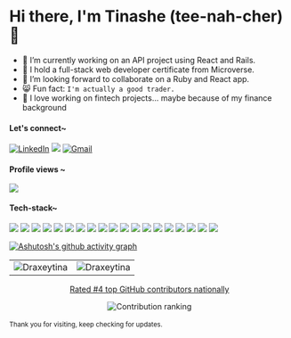 <h1> Hi there, I'm Tinashe (tee-nah-cher)👋</h1>

- 🔭 I’m currently working on an API project using React and Rails. 
- 🌱 I hold a full-stack web developer certificate from Microverse.
- 👯 I’m looking forward to collaborate on a Ruby and React app.
- 😸 Fun fact: `I'm actually a good trader.` 
- 🤟 I love working on fintech projects... maybe because of my finance background 

<div align="left">
  <h4>Let's connect~</h4>
<a  href="https://www.linkedin.com/in/timothy-tinashe-murambinda" target="_blank"><img alt="LinkedIn" src="https://img.shields.io/badge/linkedin%20-%230077B5.svg?&style=plastic&logo=linkedin&logoColor=white" /></a>
<a href="https://twitter.com/tinamura2" target="_blank"> <img src="https://img.shields.io/badge/twitter-%2300acee.svg?&style=plastic&logo=twitter&logoColor=white&alt=twitter" /></a>
<a href="mailto:tinashemurambinda@gmail.com"><img  alt="Gmail" src="https://img.shields.io/badge/Gmail-D14836?style=plastic&logo=gmail&logoColor=white" /><a/>
<br>
</div>


<h4 align="left"> 
  Profile views ~ <br><br>
  <img src="https://profile-counter.glitch.me/Draxeytina/count.svg" />
</h4>

<h4 align="left">Tech-stack~</h4>
<div align="left">
<img src="https://img.shields.io/badge/javascript-%23323330.svg?style=plastic&logo=javascript&logoColor=%23F7DF1E" /> <img src="https://img.shields.io/badge/react-%2320232a.svg?style=plastic&logo=react&logoColor=%2361DAFB" /> <img src="https://img.shields.io/badge/ruby-%23CC342D.svg?style=plastic&logo=ruby&logoColor=white" /> <img src="https://img.shields.io/badge/rails-%23CC0000.svg?style=plastic&logo=ruby-on-rails&logoColor=white" /> <img src="https://img.shields.io/badge/ESLint-4B3263?style=plastic&logo=eslint&logoColor=white" /> <img src="https://img.shields.io/badge/html5-%23E34F26.svg?style=plastic&logo=html5&logoColor=white" /> <img src="https://img.shields.io/badge/css3-%231572B6.svg?style=plastic&logo=css3&logoColor=white" /> <img src="https://img.shields.io/badge/SASS-hotpink.svg?style=plastic&logo=SASS&logoColor=white> <img src="https://img.shields.io/badge/bootstrap-%23563D7C.svg?style=plastic&logo=bootstrap&logoColor=white"> <img src="https://img.shields.io/badge/git-%23F05033.svg?style=plastic&logo=git&logoColor=white" /> <img src="https://img.shields.io/badge/github-%23121011.svg?style=plastic&logo=github&logoColor=white" /> <img src="https://img.shields.io/badge/NPM-%23000000.svg?style=plastic&logo=npm&logoColor=white" /> <img src="https://img.shields.io/badge/yarn-%232C8EBB.svg?style=plastic&logo=yarn&logoColor=white" /> <img src="https://img.shields.io/badge/-jest-%23C21325?style=plastic&logo=jest&logoColor=white" /> <img src="https://img.shields.io/badge/-mocha-%238D6748?style=plastic&logo=mocha&logoColor=white" />  <img src="https://img.shields.io/badge/-selenium-%43B02A?style=plastic&logo=selenium&logoColor=white" /> <img src="https://img.shields.io/badge/postgres-%23316192.svg?style=plastic&logo=postgresql&logoColor=white" /> <img src="https://img.shields.io/badge/mysql-%2300f.svg?style=plastic&logo=mysql&logoColor=white" /> <img src="https://img.shields.io/badge/Microsoft%20SQL%20Sever-CC2927?style=plastic&logo=microsoft%20sql%20server&logoColor=white" /> <img src="https://img.shields.io/badge/mysql-%2300f.svg?style=plastic&logo=mysql&logoColor=white" />
<br>
</div>
  

[![Ashutosh's github activity graph](https://activity-graph.herokuapp.com/graph?username=Draxeytina&bg_color=0d1117&color=fff&line=1155ba&point=dcdcdc&area=true&hide_border=true)](https://github.com/ashutosh00710/github-readme-activity-graph)
  
<table align="center">
  <tr>
   
<td><img src="https://github-readme-stats.vercel.app/api?username=Draxeytina&include_all_commits=true&count_private=true&show_icons=true&line_height=20&title_color=7A7ADB&icon_color=2234AE&text_color=D3D3D3&bg_color=0,000000,130F40" alt="Draxeytina" />
    <td><img src="https://github-readme-stats.vercel.app/api/top-langs?username=Draxeytina&show_icons=true&locale=en&layout=compact&title_color=7A7ADB&icon_color=2234AE&text_color=D3D3D3&bg_color=0,000000,130F40" alt="Draxeytina" /></td>
  </tr>
</table>
  
<div align="center">
 <a href="https://commits.top/zimbabwe_public.html"><p>Rated #4 top GitHub contributors nationally</p></a>
 <img src="https://user-images.githubusercontent.com/59999191/204917455-d54abeaa-137f-4aec-ad89-1efaaafc5992.png" alt="Contribution ranking" />
</div>
<br>
  <small>Thank you for visiting, keep checking for updates.</small>
